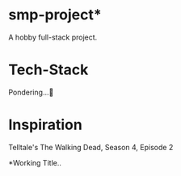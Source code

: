 # smp-project* 
A hobby full-stack project.

# Tech-Stack
Pondering...🌃

# Inspiration
Telltale's The Walking Dead, Season 4, Episode 2

*Working Title..
